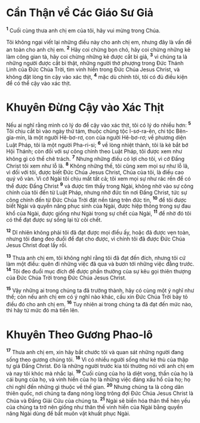 # Cẩn Thận về Các Giáo Sư Giả
<sup><b>1</b></sup> Cuối cùng thưa anh chị em của tôi, hãy vui mừng trong Chúa.

Tôi không ngại viết lại những điều này cho anh chị em, nhưng đây là vấn đề an toàn cho anh chị em. <sup><b>2</b></sup> Hãy coi chừng bọn chó, hãy coi chừng những kẻ làm công gian tà, hãy coi chừng những kẻ được cắt bì giả, <sup><b>3</b></sup> vì chúng ta là những người được cắt bì thật, những người thờ phượng trong Đức Thánh Linh của Đức Chúa Trời, tìm vinh hiển trong Đức Chúa Jesus Christ, và không đặt lòng tin cậy vào xác thịt, <sup><b>4</b></sup> mặc dù chính tôi, tôi có đủ điều kiện để có thể cậy vào xác thịt.


# Khuyên Đừng Cậy vào Xác Thịt
Nếu ai nghĩ rằng mình có lý do để cậy vào xác thịt, tôi có lý do nhiều hơn: <sup><b>5</b></sup> Tôi chịu cắt bì vào ngày thứ tám, thuộc chủng tộc I-sơ-ra-ên, chi tộc Bên-gia-min, là một người Hê-bơ-rơ, con của người Hê-bơ-rơ; về phương diện Luật Pháp, tôi là một người Pha-ri-si; <sup><b>6</b></sup> về lòng nhiệt thành, tôi là kẻ bắt bớ Hội Thánh; còn đối với sự công chính theo Luật Pháp, tôi được xem như không gì có thể chê trách. <sup><b>7</b></sup> Nhưng những điều có lợi cho tôi, vì cớ Đấng Christ tôi xem như lỗ lã. <sup><b>8</b></sup> Không những thế, tôi cũng xem mọi sự như lỗ lã, vì đối với tôi, được biết Đức Chúa Jesus Christ, Chúa của tôi, là điều cao quý vô vàn. Vì cớ Ngài tôi chịu mất tất cả; tôi xem mọi sự như rác rến để có thể được Đấng Christ <sup><b>9</b></sup> và được tìm thấy trong Ngài, không nhờ vào sự công chính của tôi đến từ Luật Pháp, nhưng nhờ đức tin nơi Đấng Christ, tức sự công chính đến từ Đức Chúa Trời đặt nền tảng trên đức tin, <sup><b>10</b></sup> để tôi được biết Ngài và quyền năng phục sinh của Ngài, được hiệp thông trong sự đau khổ của Ngài, được giống như Ngài trong sự chết của Ngài, <sup><b>11</b></sup> để nhờ đó tôi có thể đạt được sự sống lại từ cõi chết.

<sup><b>12</b></sup> Dĩ nhiên không phải tôi đã đạt được mọi điều ấy, hoặc đã được vẹn toàn, nhưng tôi đang đeo đuổi để đạt cho được, vì chính tôi đã được Đức Chúa Jesus Christ đoạt lấy rồi.

<sup><b>13</b></sup> Thưa anh chị em, tôi không nghĩ rằng tôi đã đạt đến đích, nhưng tôi cứ làm một điều: quên đi những việc đã qua và bươn tới những việc đằng trước. <sup><b>14</b></sup> Tôi đeo đuổi mục đích để được phần thưởng của sự kêu gọi thiên thượng của Đức Chúa Trời trong Đức Chúa Jesus Christ.

<sup><b>15</b></sup> Vậy những ai trong chúng ta đã trưởng thành, hãy có cùng một ý nghĩ như thế; còn nếu anh chị em có ý nghĩ nào khác, cầu xin Đức Chúa Trời bày tỏ điều đó cho anh chị em. <sup><b>16</b></sup> Tuy nhiên ai trong chúng ta đã đạt đến mức nào, thì hãy từ mức đó mà tiến lên.


# Khuyên Theo Gương Phao-lô
<sup><b>17</b></sup> Thưa anh chị em, xin hãy bắt chước tôi và quan sát những người đang sống theo gương chúng tôi. <sup><b>18</b></sup> Vì có nhiều người sống như kẻ thù của thập tự giá Đấng Christ. Đó là những người trước kia tôi thường nói với anh chị em và nay tôi khóc mà nhắc lại. <sup><b>19</b></sup> Cuối cùng của họ là diệt vong, thần của họ là cái bụng của họ, và vinh hiển của họ là những việc đáng xấu hổ của họ; họ chỉ nghĩ đến những gì thuộc về thế gian. <sup><b>20</b></sup> Nhưng chúng ta là công dân thiên quốc, nơi chúng ta đang nóng lòng trông đợi Đức Chúa Jesus Christ là Chúa và Đấng Giải Cứu của chúng ta. <sup><b>21</b></sup> Ngài sẽ biến hóa thân thể hèn yếu của chúng ta trở nên giống như thân thể vinh hiển của Ngài bằng quyền năng Ngài dùng để bắt muôn vật khuất phục Ngài.